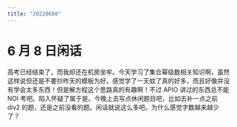 ```yaml
---
title: "20220608"
---
```

6 月 8 日闲话
===

高考已经结束了，而我却还在机房坐牢。今天学习了集合幂级数相关知识啊，虽然这样说但还是不要抄昨天的模板为好。感觉学了一天蚊了真的好多，而且好像并没有学会太多东西！但是解方程这个思路真的有趣啊！不过 APIO 讲过的东西总不能 NOI 考吧。陷入怀疑了属于是。今晚上去写点休闲题目吧，比如去补一点之前 div2 的题，还是之前没看的题。闲话就说这么多吧。为什么感觉字数越来越少了？
